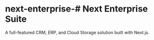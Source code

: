 # next-enterprise-# Next Enterprise Suite
A full-featured CRM, ERP, and Cloud Storage solution built with Next.js.

